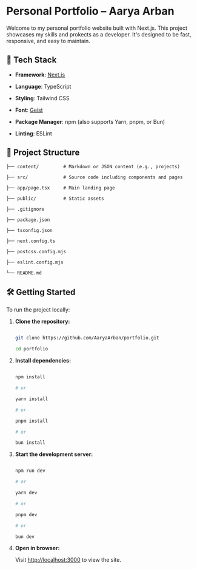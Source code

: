 # **Personal Portfolio – Aarya Arban**

Welcome to my personal portfolio website built with Next.js. This project showcases my skills and prokects as a developer. It's designed to be fast, responsive, and easy to maintain.

## 🚀 Tech Stack

* **Framework**: [Next.js](https://nextjs.org/)
  
* **Language**: TypeScript
  
* **Styling**: Tailwind CSS
  
* **Font**: [Geist](https://vercel.com/font)
  
* **Package Manager**: npm (also supports Yarn, pnpm, or Bun)
  
* **Linting**: ESLint

## 📁 Project Structure

```
├── content/         # Markdown or JSON content (e.g., projects)

├── src/             # Source code including components and pages

├── app/page.tsx     # Main landing page

├── public/          # Static assets

├── .gitignore

├── package.json

├── tsconfig.json

├── next.config.ts

├── postcss.config.mjs

├── eslint.config.mjs

└── README.md

```

## 🛠️ Getting Started

To run the project locally:

1. **Clone the repository:**

   ```bash
   
   git clone https://github.com/AaryaArban/portfolio.git
   
   cd portfolio
   
   ```

2. **Install dependencies:**

   ```bash
   
   npm install
   
   # or
   
   yarn install
   
   # or
   
   pnpm install
   
   # or
   
   bun install
   
   ```

3. **Start the development server:**

   ```bash
   
   npm run dev
   
   # or
   
   yarn dev
   
   # or
   
   pnpm dev
   
   # or
   
   bun dev
   
   ```

4. **Open in browser:**

   Visit [http://localhost:3000](http://localhost:3000) to view the site.


